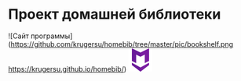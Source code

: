Проект домашней библиотеки
=============================

![Сайт программы](https://github.com/krugersu/homebib/tree/master/pic/bookshelf.png  https://krugersu.github.io/homebib/)
![alt-текст](https://github.com/adam-p/markdown-here/raw/master/src/common/images/icon48.png "Текст заголовка логотипа 1")

